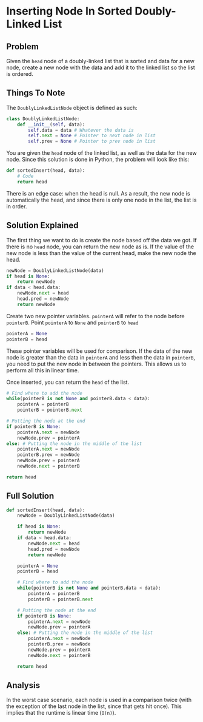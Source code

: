 # Inserting Node In Sorted Doubly-Linked List

## Problem

Given the `head` node of a doubly-linked list that is sorted and data for a new node,
create a new node with the data and add it to the linked list so the list is ordered.

## Things To Note

The `DoublyLinkedListNode` object is defined as such:

```python
class DoublyLinkedListNode:
    def __init__(self, data):
        self.data = data # Whatever the data is
        self.next = None # Pointer to next node in list
        self.prev = None # Pointer to prev node in list
```

You are given the `head` node of the linked list, as well as the data for the new node.
Since this solution is done in Python, the problem will look like this:

```python
def sortedInsert(head, data):
    # Code
    return head
```

There is an edge case: when the head is null. As a result, the new node is automatically the head,
and since there is only one node in the list, the list is in order.

## Solution Explained

The first thing we want to do is create the node based off the data we got.
If there is no `head` node, you can return the new node as is.
If the value of the new node is less than the value of the current head, make the new node the head.

```python
newNode = DoublyLinkedListNode(data)
if head is None:
    return newNode
if data < head.data:
    newNode.next = head
    head.pred = newNode
    return newNode
```

Create two new pointer variables. `pointerA` will refer to the node before `pointerB`.
Point `pointerA` to `None` and `pointerB` to `head`

```python
pointerA = None
pointerB = head
```

These pointer variables will be used for comparison. If the data of the new node is greater than
the data in `pointerA` and less then the data in `pointerB`, you need to put the new node in between
the pointers. This allows us to perform all this in linear time.

Once inserted, you can return the `head` of the list.

```python
# Find where to add the node
while(pointerB is not None and pointerB.data < data):
    pointerA = pointerB
    pointerB = pointerB.next

# Putting the node at the end
if pointerB is None:
    pointerA.next = newNode
    newNode.prev = pointerA
else: # Putting the node in the middle of the list
    pointerA.next = newNode
    pointerB.prev = newNode
    newNode.prev = pointerA
    newNode.next = pointerB

return head
```

## Full Solution

```python
def sortedInsert(head, data):
    newNode = DoublyLinkedListNode(data)

    if head is None:
        return newNode
    if data < head.data:
        newNode.next = head
        head.pred = newNode
        return newNode

    pointerA = None
    pointerB = head

    # Find where to add the node
    while(pointerB is not None and pointerB.data < data):
        pointerA = pointerB
        pointerB = pointerB.next

    # Putting the node at the end
    if pointerB is None:
        pointerA.next = newNode
        newNode.prev = pointerA
    else: # Putting the node in the middle of the list
        pointerA.next = newNode
        pointerB.prev = newNode
        newNode.prev = pointerA
        newNode.next = pointerB

    return head
```

## Analysis

In the worst case scenario, each node is used in a comparison twice (with the exception of the last node in the list, since that gets hit once).
This implies that the runtime is linear time (`O(n)`).
